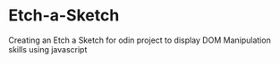 # Etch-a-Sketch
Creating an Etch a Sketch for odin project to display DOM Manipulation skills using javascript
